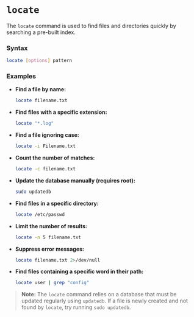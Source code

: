 # **`locate`**  
The `locate` command is used to find files and directories quickly by searching a pre-built index.

### **Syntax**  
```bash
locate [options] pattern
```

### **Examples**  

- **Find a file by name:**  
  ```bash
  locate filename.txt
  ```

- **Find files with a specific extension:**  
  ```bash
  locate "*.log"
  ```

- **Find a file ignoring case:**  
  ```bash
  locate -i Filename.txt
  ```

- **Count the number of matches:**  
  ```bash
  locate -c filename.txt
  ```

- **Update the database manually (requires root):**  
  ```bash
  sudo updatedb
  ```

- **Find files in a specific directory:**  
  ```bash
  locate /etc/passwd
  ```

- **Limit the number of results:**  
  ```bash
  locate -n 5 filename.txt
  ```

- **Suppress error messages:**  
  ```bash
  locate filename.txt 2>/dev/null
  ```

- **Find files containing a specific word in their path:**  
  ```bash
  locate user | grep "config"
  ```

> **Note:** The `locate` command relies on a database that must be updated regularly using `updatedb`. If a file is newly created and not found by `locate`, try running `sudo updatedb`.
